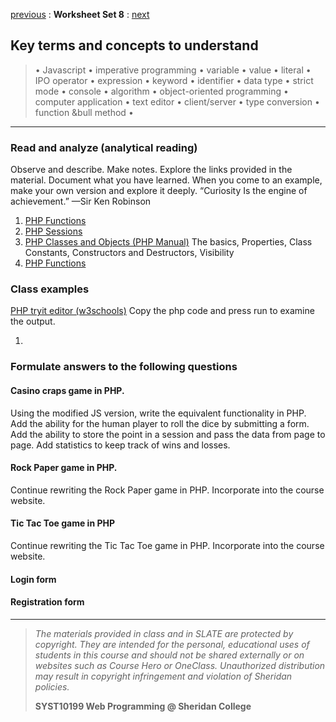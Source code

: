 [previous](set07.md) 
: **Worksheet Set 8**
: [next](set09.md)


## Key terms and concepts to understand
> &bull; Javascript  &bull; imperative programming  &bull; variable  &bull; value  &bull; literal  &bull; IPO operator &bull; expression  &bull; keyword  &bull; identifier  &bull;  data type &bull; strict mode  &bull; console  &bull;  algorithm  &bull; object-oriented programming  &bull; computer application  &bull;  text editor  &bull; client/server  &bull;  type conversion  &bull; function &bull method &bull;
> 
---



### Read and analyze (analytical reading)
Observe and describe. Make notes. Explore the links provided in the material. Document what you have learned. When you come to an example, make your own version and explore it deeply. “Curiosity Is the engine of achievement.” —Sir Ken Robinson
1. [PHP Functions]()
2. [PHP Sessions]()
3. [PHP Classes and Objects (PHP Manual)](https://www.php.net/manual/en/language.oop5.php) The basics, Properties, Class Constants, Constructors and Destructors, Visibility
4. [PHP Functions]()



### Class examples
<a href="https://www.w3schools.com/php/phptryit.asp?filename=tryphp_intro" target="_blank">PHP tryit editor (w3schools)</a> Copy the php code and press run to examine the output.
1. [](../set8/sessions.php) 






### Formulate answers to the following questions
#### Casino craps game in PHP. 
Using the modified JS version, write the equivalent functionality in PHP. Add the ability for the human player to roll the dice by submitting a form. Add the ability to store the point in a session and pass the data from page to page.  Add statistics to keep track of wins and losses.

#### Rock Paper game in PHP.
Continue rewriting the Rock Paper game in PHP. Incorporate into the course website.

#### Tic Tac Toe game in PHP
Continue rewriting the Tic Tac Toe game in PHP. Incorporate into the course website.

#### Login form

#### Registration form




  
  
  
  
---
> *The materials provided in class and in SLATE are protected by copyright. They are intended for the personal, educational uses of students in this course and should not be shared externally or on websites such as Course Hero or OneClass. Unauthorized distribution may result in copyright infringement and violation of Sheridan policies.*
> 
> **SYST10199 Web Programming @ Sheridan College**
